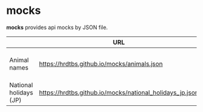 # mocks

**mocks** provides api mocks by JSON file.

|                        | URL                                                      | SOURCE                                                       |
| ---------------------- | -------------------------------------------------------- | ------------------------------------------------------------ |
| Animal names           | https://hrdtbs.github.io/mocks/animals.json              | [List of animal names - Wikipedia](https://en.wikipedia.org/wiki/List_of_animal_names) |
| National holidays (JP) | https://hrdtbs.github.io/mocks/national_holidays_jp.json | [Holidays JP](https://holidays-jp.github.io/api/v1/date.json) |





